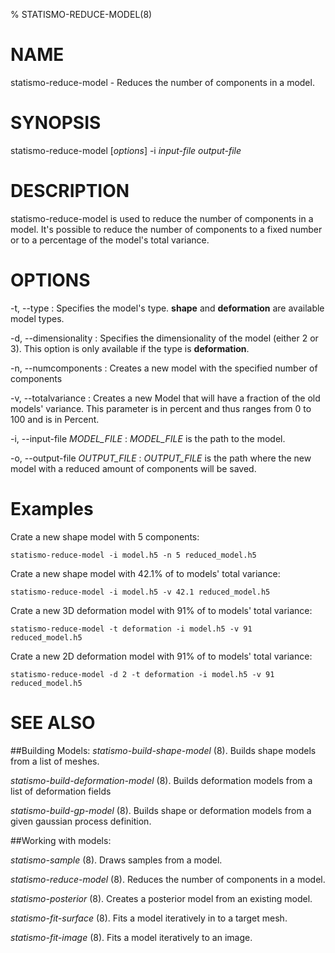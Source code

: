 % STATISMO-REDUCE-MODEL(8)

# NAME

statismo-reduce-model - Reduces the number of components in a model.

# SYNOPSIS

statismo-reduce-model [*options*] -i *input-file* *output-file*

# DESCRIPTION

statismo-reduce-model is used to reduce the number of components in a model. It's possible to reduce the number of components to a fixed number or to a percentage of the model's total variance.
# OPTIONS

-t, \--type
:   Specifies the model's type. **shape** and **deformation** are available model types.

-d, \--dimensionality 
:	Specifies the dimensionality of the model (either 2 or 3). This option is only available if the type is **deformation**.

-n, \--numcomponents 
:	Creates a new model with the specified number of components

-v, \--totalvariance 
:	Creates a new Model that will have a fraction of the old models' variance. This parameter is in percent and thus ranges from 0 to 100 and is in Percent.

-i, \--input-file *MODEL_FILE*
:	*MODEL_FILE* is the path to the model.

-o, \--output-file *OUTPUT_FILE*
:	*OUTPUT_FILE* is the path where the new model with a reduced amount of components will be saved.

 
# Examples 
Crate a new shape model with 5 components:

    statismo-reduce-model -i model.h5 -n 5 reduced_model.h5


Crate a new shape model with 42.1% of to models' total variance:

    statismo-reduce-model -i model.h5 -v 42.1 reduced_model.h5
    
Crate a new 3D deformation model with 91% of to models' total variance:

    statismo-reduce-model -t deformation -i model.h5 -v 91 reduced_model.h5

Crate a new 2D deformation model with 91% of to models' total variance:

    statismo-reduce-model -d 2 -t deformation -i model.h5 -v 91 reduced_model.h5


# SEE ALSO

##Building Models:
*statismo-build-shape-model* (8).
Builds shape models from a list of meshes.

*statismo-build-deformation-model* (8).
Builds deformation models from a list of deformation fields

*statismo-build-gp-model* (8).
Builds shape or deformation models from a given gaussian process definition.

##Working with models:

*statismo-sample* (8).
Draws samples from a model.

*statismo-reduce-model* (8).
Reduces the number of components in a model.

*statismo-posterior* (8).
Creates a posterior model from an existing model.

*statismo-fit-surface* (8).
Fits a model iteratively in to a target mesh.

*statismo-fit-image* (8).
Fits a model iteratively to an image.


